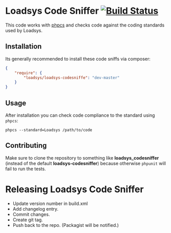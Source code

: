 Loadsys Code Sniffer [![Build Status](https://travis-ci.org/loadsys/loadsys-codesniffer.png?branch=master)](http://travis-ci.org/loadsys/loadsys-codesniffer)
====================

This code works with [phpcs](http://pear.php.net/manual/en/package.php.php-codesniffer.php)
and checks code against the coding standards used by Loadsys.

Installation
------------

Its generally recommended to install these code sniffs via composer:

```json
{
	"require": {
		"loadsys/loadsys-codesniffe": "dev-master"
	}
}
```

Usage
-----

After installation you can check code compliance to the standard using
`phpcs`:

	phpcs --standard=Loadsys /path/to/code

Contributing
------------

Make sure to clone the repository to something like **loadsys_codesniffer** (instead of the default **loadsys-codesniffer**) because otherwise `phpunit` will fail to run the tests.

Releasing Loadsys Code Sniffer
==============================

* Update version number in build.xml
* Add changelog entry.
* Commit changes.
* Create git tag.
* Push back to the repo. (Packagist will be notified.)